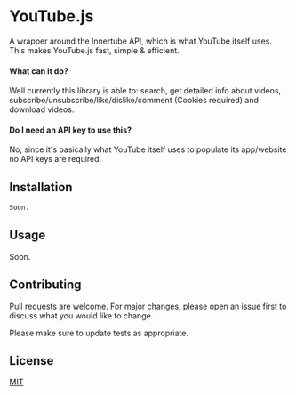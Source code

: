 # YouTube.js

A wrapper around the Innertube API, which is what YouTube itself uses. This makes YouTube.js fast, simple & efficient.

#### What can it do?

Well currently this library is able to: search, get detailed info about videos, subscribe/unsubscribe/like/dislike/comment (Cookies required) and download videos. 

#### Do I need an API key to use this?

No, since it's basically what YouTube itself uses to populate its app/website no API keys are required.

## Installation

```bash
Soon.
```

## Usage

Soon.

## Contributing
Pull requests are welcome. For major changes, please open an issue first to discuss what you would like to change.

Please make sure to update tests as appropriate.

## License
[MIT](https://choosealicense.com/licenses/mit/)
